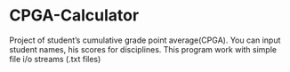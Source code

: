 # CPGA-Calculator
Project of student’s cumulative grade point average(CPGA). You can input student names, his scores for disciplines. This program work with simple file i/o streams
(.txt files)

